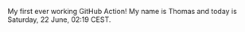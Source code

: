 My first ever working GitHub Action!
My name is Thomas and today is Saturday, 22 June, 02:19 CEST. 
